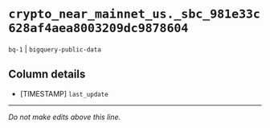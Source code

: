 # `crypto_near_mainnet_us._sbc_981e33c628af4aea8003209dc9878604`
`bq-1` | `bigquery-public-data`

## Column details
* [TIMESTAMP] `last_update`

-------------------------------------------------------------------------------
*Do not make edits above this line.*
